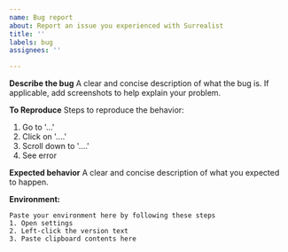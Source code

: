 ```yaml
---
name: Bug report
about: Report an issue you experienced with Surrealist
title: ''
labels: bug
assignees: ''

---
```


**Describe the bug**
A clear and concise description of what the bug is. If applicable, add screenshots to help explain your problem.

**To Reproduce**
Steps to reproduce the behavior:
1. Go to '...'
2. Click on '....'
3. Scroll down to '....'
4. See error

**Expected behavior**
A clear and concise description of what you expected to happen.

**Environment:**
```
Paste your environment here by following these steps
1. Open settings
2. Left-click the version text
3. Paste clipboard contents here
```
